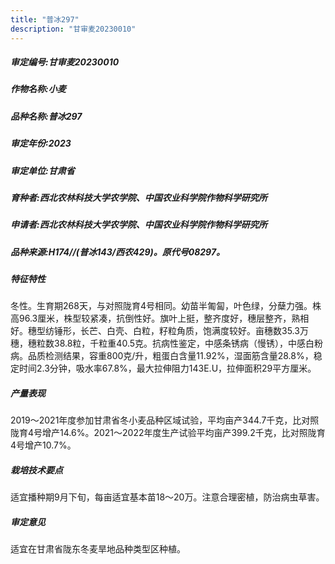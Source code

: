 ```yaml
---
title: "普冰297"
description: "甘审麦20230010"
---
```

##### 审定编号:甘审麦20230010

##### 作物名称:小麦

##### 品种名称:普冰297

##### 审定年份:2023

##### 审定单位:甘肃省

##### 育种者:西北农林科技大学农学院、中国农业科学院作物科学研究所

##### 申请者:西北农林科技大学农学院、中国农业科学院作物科学研究所

##### 品种来源:H174//(普冰143/西农429)。原代号08297。

##### 特征特性
冬性。生育期268天，与对照陇育4号相同。幼苗半匍匐，叶色绿，分蘖力强。株高96.3厘米，株型较紧凑，抗倒性好。旗叶上挺，整齐度好，穗层整齐，熟相好。穗型纺锤形，长芒、白壳、白粒，籽粒角质，饱满度较好。亩穗数35.3万穗，穗粒数38.8粒，千粒重40.5克。抗病性鉴定，中感条锈病（慢锈），中感白粉病。品质检测结果，容重800克/升，粗蛋白含量11.92%，湿面筋含量28.8%，稳定时间2.3分钟，吸水率67.8%，最大拉伸阻力143E.U，拉伸面积29平方厘米。

##### 产量表现
2019～2021年度参加甘肃省冬小麦品种区域试验，平均亩产344.7千克，比对照陇育4号增产14.6%。2021～2022年度生产试验平均亩产399.2千克，比对照陇育4号增产10.7%。

##### 栽培技术要点
适宜播种期9月下旬，每亩适宜基本苗18～20万。注意合理密植，防治病虫草害。

##### 审定意见
适宜在甘肃省陇东冬麦旱地品种类型区种植。
